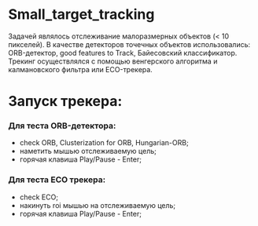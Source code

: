 # Small_target_tracking

Задачей являлось отслеживание малоразмерных объектов (< 10 пикселей). В качестве детекторов точечных объектов использовались:
ORB-детектор, good features to Track, Байесовский классификатор. Трекинг осуществлялся с помощью венгерского алгоритма и 
калмановского фильтра или ECO-трекера.

# Запуск трекера:

### Для теста ORB-детектора:
  - check ORB,  Clusterization for ORB, Hungarian-ORB;
  - наметить мышью отслеживаемую цель;
  - горячая клавиша Play/Pause - Enter;
  
### Для теста ECO трекера:
  - check ECO;
  - накинуть roi мышью на отслеживаемую цель;
  - горячая клавиша Play/Pause - Enter;
